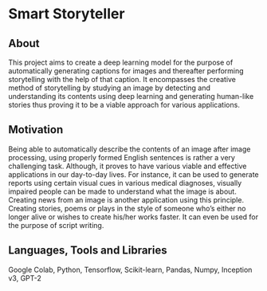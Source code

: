 # Smart Storyteller

## About
This project aims to create a deep learning model for the purpose of automatically generating captions for images and thereafter performing storytelling with the help of that caption.
It encompasses the creative method of storytelling by studying an image by detecting and understanding its contents using deep learning and generating human-like stories thus proving it to be a viable approach for various applications.

## Motivation
Being able to automatically describe the contents of an image after image processing, using properly formed English sentences is rather a very challenging task. Although, it proves to have various viable and effective applications in our day-to-day lives. For instance, it can be used to generate reports using certain visual cues in various medical diagnoses, visually impaired people can be made to understand what the image is about. Creating news from an image is another application using this principle. Creating stories, poems or plays in the style of someone who’s either no longer alive or wishes to create his/her works faster. It can even be used for the purpose of script writing.

## Languages, Tools and Libraries
Google Colab, Python, Tensorflow, Scikit-learn, Pandas, Numpy, Inception v3, GPT-2